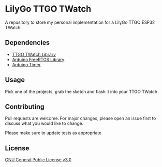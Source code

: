 # LilyGo TTGO TWatch

A repository to store my personal implementation for a LilyGo TTGO ESP32 TWatch

## Dependencies

- [TTGO TWatch Library](https://github.com/Xinyuan-LilyGO/TTGO_TWatch_Library/)
- [Arduino FreeRTOS Library](https://github.com/feilipu/Arduino_FreeRTOS_Library)
- [Arduino Timer](https://github.com/contrem/arduino-timer)

## Usage

Pick one of the projects, grab the sketch and flash it into your TTGO TWatch

## Contributing
Pull requests are welcome. For major changes, please open an issue first to discuss what you would like to change.

Please make sure to update tests as appropriate.

## License
[GNU General Public License v3.0](https://choosealicense.com/licenses/mit/)